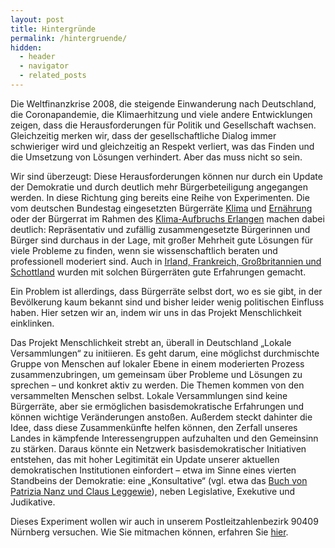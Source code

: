 ```yaml
---
layout: post
title: Hintergründe
permalink: /hintergruende/
hidden:
  - header
  - navigator
  - related_posts
---
```


Die Weltfinanzkrise 2008, die steigende Einwanderung nach Deutschland, die Coronapandemie, die Klimaerhitzung und viele 
andere Entwicklungen zeigen, dass die Herausforderungen für Politik und Gesellschaft wachsen. Gleichzeitig merken wir, 
dass der gesellschaftliche Dialog immer schwieriger wird und gleichzeitig an Respekt verliert, was das Finden und die 
Umsetzung von Lösungen verhindert. Aber das muss nicht so sein.

Wir sind überzeugt: Diese Herausforderungen können nur durch ein Update der Demokratie und durch deutlich mehr 
Bürgerbeteiligung angegangen werden. In diese Richtung ging bereits eine Reihe von Experimenten. Die vom deutschen 
Bundestag eingesetzten Bürgerräte [Klima](https://buergerrat-klima.de/) und [Ernährung](https://www.buergerrat.de/aktuelles/buergergutachten-zu-ernaehrung-uebergeben/) 
oder der Bürgerrat im Rahmen des [Klima-Aufbruchs Erlangen](https://erlangen.de/aktuelles/klima-aufbruch) machen dabei 
deutlich: Repräsentativ und zufällig zusammengesetzte Bürgerinnen und Bürger sind durchaus in der Lage, mit großer 
Mehrheit gute Lösungen für viele Probleme zu finden, wenn sie wissenschaftlich beraten und professionell moderiert sind.
Auch in [Irland, Frankreich, Großbritannien und Schottland](https://www.buergerrat.de/aktuelles/vier-buergerraete-auf-einen-streich/) 
wurden mit solchen Bürgerräten gute Erfahrungen gemacht.

Ein Problem ist allerdings, dass Bürgerräte selbst dort, wo es sie gibt, in der Bevölkerung kaum bekannt sind und bisher
leider wenig politischen Einfluss haben. Hier setzen wir an, indem wir uns in das Projekt Menschlichkeit einklinken.  

 

Das Projekt Menschlichkeit strebt an, überall in Deutschland „Lokale Versammlungen“ zu initiieren. Es geht darum, eine
möglichst durchmischte Gruppe von Menschen auf lokaler Ebene in einem moderierten Prozess zusammenzubringen, um gemeinsam
über Probleme und Lösungen zu sprechen – und konkret aktiv zu werden. Die Themen kommen von den versammelten Menschen 
selbst. Lokale Versammlungen sind keine Bürgerräte, aber sie ermöglichen basisdemokratische Erfahrungen und können 
wichtige Veränderungen anstoßen. Außerdem steckt dahinter die Idee, dass diese Zusammenkünfte helfen können, den Zerfall
unseres Landes in kämpfende Interessengruppen aufzuhalten und den Gemeinsinn zu stärken. Daraus könnte ein Netzwerk 
basisdemokratischer Initiativen entstehen, das mit hoher Legitimität ein Update unserer aktuellen demokratischen 
Institutionen einfordert – etwa im Sinne eines vierten Standbeins der Demokratie: eine „Konsultative“ (vgl. etwa das 
[Buch von Patrizia Nanz und Claus Leggewie](https://www.wagenbach.de/buecher/titel/1026-die-konsultative.html)), neben 
Legislative, Exekutive und Judikative.


Dieses Experiment wollen wir auch in unserem Postleitzahlenbezirk 90409 Nürnberg versuchen. Wie Sie mitmachen können, 
erfahren Sie [hier](/mitmachen).

